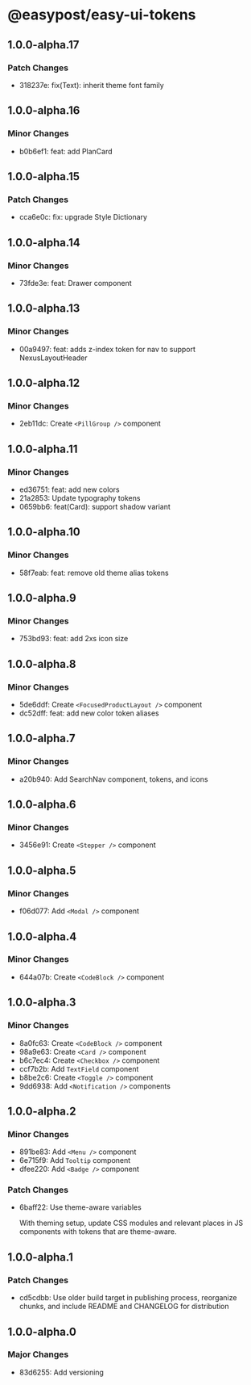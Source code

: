 # @easypost/easy-ui-tokens

## 1.0.0-alpha.17

### Patch Changes

- 318237e: fix(Text): inherit theme font family

## 1.0.0-alpha.16

### Minor Changes

- b0b6ef1: feat: add PlanCard

## 1.0.0-alpha.15

### Patch Changes

- cca6e0c: fix: upgrade Style Dictionary

## 1.0.0-alpha.14

### Minor Changes

- 73fde3e: feat: Drawer component

## 1.0.0-alpha.13

### Minor Changes

- 00a9497: feat: adds z-index token for nav to support NexusLayoutHeader

## 1.0.0-alpha.12

### Minor Changes

- 2eb11dc: Create `<PillGroup />` component

## 1.0.0-alpha.11

### Minor Changes

- ed36751: feat: add new colors
- 21a2853: Update typography tokens
- 0659bb6: feat(Card): support shadow variant

## 1.0.0-alpha.10

### Minor Changes

- 58f7eab: feat: remove old theme alias tokens

## 1.0.0-alpha.9

### Minor Changes

- 753bd93: feat: add 2xs icon size

## 1.0.0-alpha.8

### Minor Changes

- 5de6ddf: Create `<FocusedProductLayout />` component
- dc52dff: feat: add new color token aliases

## 1.0.0-alpha.7

### Minor Changes

- a20b940: Add SearchNav component, tokens, and icons

## 1.0.0-alpha.6

### Minor Changes

- 3456e91: Create `<Stepper />` component

## 1.0.0-alpha.5

### Minor Changes

- f06d077: Add `<Modal />` component

## 1.0.0-alpha.4

### Minor Changes

- 644a07b: Create `<CodeBlock />` component

## 1.0.0-alpha.3

### Minor Changes

- 8a0fc63: Create `<CodeBlock />` component
- 98a9e63: Create `<Card />` component
- b6c7ec4: Create `<Checkbox />` component
- ccf7b2b: Add `TextField` component
- b8be2c6: Create `<Toggle />` component
- 9dd6938: Add `<Notification />` components

## 1.0.0-alpha.2

### Minor Changes

- 891be83: Add `<Menu />` component
- 6e715f9: Add `Tooltip` component
- dfee220: Add `<Badge />` component

### Patch Changes

- 6baff22: Use theme-aware variables

  With theming setup, update CSS modules and relevant places in JS components with tokens that are theme-aware.

## 1.0.0-alpha.1

### Patch Changes

- cd5cdbb: Use older build target in publishing process, reorganize chunks, and include README and CHANGELOG for distribution

## 1.0.0-alpha.0

### Major Changes

- 83d6255: Add versioning

